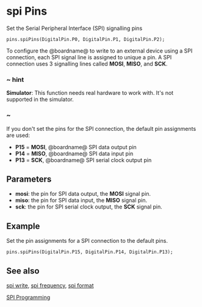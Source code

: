 # spi Pins

Set the Serial Peripheral Interface (SPI) signalling pins

```sig
pins.spiPins(DigitalPin.P0, DigitalPin.P1, DigitalPin.P2);
```

To configure the @boardname@ to write to an external device using a SPI connection, each SPI signal line is assigned to unique a pin. A SPI connection uses 3 signalling lines called **MOSI**, **MISO**, and **SCK**.

### ~ hint

**Simulator**: This function needs real hardware to work with. It's not supported in the simulator.

### ~

If you don't set the pins for the SPI connection, the default pin assignments are used:

* **P15** = **MOSI**, @boardname@ SPI data output pin
* **P14** = **MISO**, @boardname@ SPI data input pin
* **P13** = **SCK**, @boardname@ SPI serial clock output pin

## Parameters

* **mosi**: the pin for SPI data output, the **MOSI** signal pin.
* **miso**: the pin for SPI data input, the **MISO** signal pin.
* **sck**: the pin for SPI serial clock output, the **SCK** signal pin.

## Example

Set the pin assignments for a SPI connection to the default pins.

```blocks
pins.spiPins(DigitalPin.P15, DigitalPin.P14, DigitalPin.P13);
```

## See also

[spi write](/reference/pins/spi-write),
[spi frequency](/reference/pins/spi-frequency),
[spi format](/reference/pins/spi-format)

[SPI Programming](https://developer.mbed.org/handbook/SPI)
